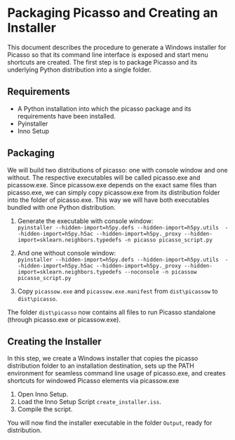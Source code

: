# Packaging Picasso and Creating an Installer
This document describes the procedure to generate a Windows installer for Picasso so that its command line interface is exposed and start menu shortcuts are created. The first step is to package Picasso and its underlying Python distribution into a single folder.

## Requirements
- A Python installation into which the picasso package and its requirements have been installed.
- Pyinstaller
- Inno Setup

## Packaging
We will build two distributions of picasso: one with console window and one without. The respective executables will be called picasso.exe and picassow.exe. Since picassow.exe depends on the exact same files than picasso.exe, we can simply copy picassow.exe from its distribution folder into the folder of picasso.exe. This way we will have both executables bundled with one Python distribution.

1. Generate the executable with console window:  
`pyinstaller --hidden-import=h5py.defs --hidden-import=h5py.utils  --hidden-import=h5py.h5ac --hidden-import=h5py._proxy --hidden-import=sklearn.neighbors.typedefs -n picasso picasso_script.py`

2. And one without console window:  
`pyinstaller --hidden-import=h5py.defs --hidden-import=h5py.utils  --hidden-import=h5py.h5ac --hidden-import=h5py._proxy --hidden-import=sklearn.neighbors.typedefs --noconsole -n picassow picasso_script.py`

3. Copy `picassow.exe` and `picassow.exe.manifest` from `dist\picassow` to `dist\picasso`.

The folder `dist\picasso` now contains all files to run Picasso standalone (through picasso.exe or picassow.exe).

## Creating the Installer
In this step, we create a Windows installer that copies the picasso distribution folder to an installation destination, sets up the PATH environment for seamless command line usage of picasso.exe, and creates shortcuts for windowed Picasso elements via picassow.exe

1. Open Inno Setup.
2. Load the Inno Setup Script `create_installer.iss`.
3. Compile the script.

You will now find the installer executable in the folder `Output`, ready for distribution.
